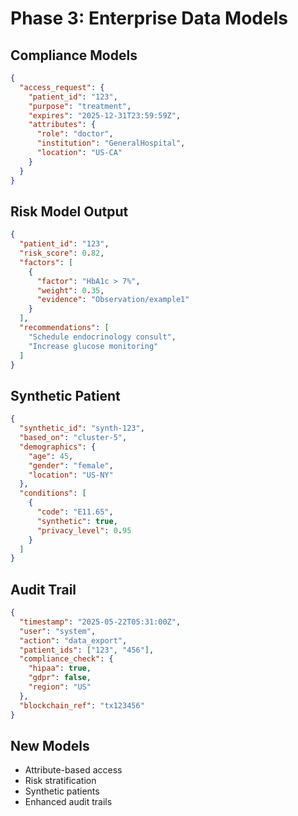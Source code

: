 # Phase 3: Enterprise Data Models

## Compliance Models
```json
{
  "access_request": {
    "patient_id": "123",
    "purpose": "treatment",
    "expires": "2025-12-31T23:59:59Z",
    "attributes": {
      "role": "doctor",
      "institution": "GeneralHospital",
      "location": "US-CA"
    }
  }
}
```

## Risk Model Output
```json
{
  "patient_id": "123",
  "risk_score": 0.82,
  "factors": [
    {
      "factor": "HbA1c > 7%",
      "weight": 0.35,
      "evidence": "Observation/example1"
    }
  ],
  "recommendations": [
    "Schedule endocrinology consult",
    "Increase glucose monitoring"
  ]
}
```

## Synthetic Patient
```json
{
  "synthetic_id": "synth-123",
  "based_on": "cluster-5",
  "demographics": {
    "age": 45,
    "gender": "female",
    "location": "US-NY"
  },
  "conditions": [
    {
      "code": "E11.65",
      "synthetic": true,
      "privacy_level": 0.95
    }
  ]
}
```

## Audit Trail
```json
{
  "timestamp": "2025-05-22T05:31:00Z",
  "user": "system",
  "action": "data_export",
  "patient_ids": ["123", "456"],
  "compliance_check": {
    "hipaa": true,
    "gdpr": false,
    "region": "US"
  },
  "blockchain_ref": "tx123456"
}
```

## New Models
- Attribute-based access
- Risk stratification
- Synthetic patients
- Enhanced audit trails
